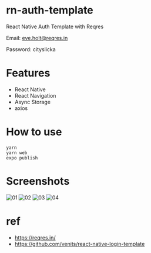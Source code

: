 # rn-auth-template

React Native Auth Template with Reqres

Email: eve.holt@reqres.in

Password: cityslicka

# Features

* React Native
* React Navigation
* Async Storage
* axios

# How to use

```
yarn
yarn web
expo publish
```

# Screenshots

![01](./screenshots/01.png)
![02](./screenshots/02.png)
![03](./screenshots/03.png)
![04](./screenshots/04.png)


# ref

* https://reqres.in/
* https://github.com/venits/react-native-login-template

